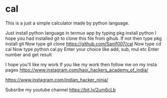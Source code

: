 # cal
This is a just a simple calculator made by python language.

Just install python language in termux app by typing 
pkg install python 
I hope you had installed git to clone this file from gihub. 
If not then type 
pkg install git 
Now type git clone https://github.com/Sanif007/cal
Now type cd cal
Now type python cal.py
Enter your choice like add, sub, mul etc
Enter number and get result

I hope you'll like my work
If you like my work then follow me on my insta pages
https://www.instagram.com/haoi_hackers_academy_of_india/

https://www.instagram.com/indian_hacker_ninja/

Subsribe my youtube channel https://bit.ly/2um6cLb
